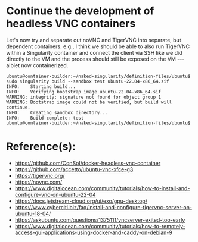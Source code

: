 # Continue the development of headless VNC containers

Let's now try and separate out noVNC and TigerVNC into separate, but dependent containers. e.g., I think we should be able to also run TigerVNC within a Singularity container and connect the client via SSH like we did directly to the VM and the process should still be exposed on the VM --- albiet now containerized.

```
ubuntu@container-builder:~/naked-singularity/definition-files/ubuntu$ sudo singularity build --sandbox test ubuntu-22.04-x86_64.sif 
INFO:    Starting build...
INFO:    Verifying bootstrap image ubuntu-22.04-x86_64.sif
WARNING: integrity: signature not found for object group 1
WARNING: Bootstrap image could not be verified, but build will continue.
INFO:    Creating sandbox directory...
INFO:    Build complete: test
ubuntu@container-builder:~/naked-singularity/definition-files/ubuntu$
```

# Reference(s):
- https://github.com/ConSol/docker-headless-vnc-container
- https://github.com/accetto/ubuntu-vnc-xfce-g3
- https://tigervnc.org/
- https://novnc.com/
- https://www.digitalocean.com/community/tutorials/how-to-install-and-configure-vnc-on-ubuntu-22-04
- https://docs.jetstream-cloud.org/ui/exo/gpu-desktop/
- https://www.cyberciti.biz/faq/install-and-configure-tigervnc-server-on-ubuntu-18-04/
- https://askubuntu.com/questions/1375111/vncserver-exited-too-early
- https://www.digitalocean.com/community/tutorials/how-to-remotely-access-gui-applications-using-docker-and-caddy-on-debian-9
